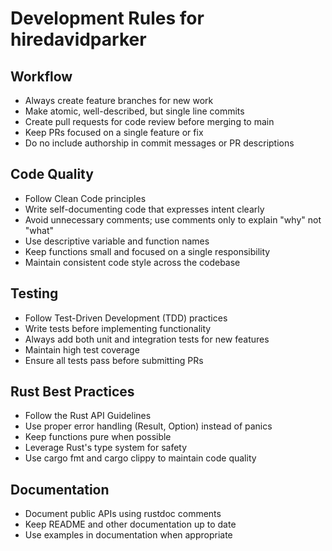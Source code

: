 # Development Rules for hiredavidparker

## Workflow

-   Always create feature branches for new work
-   Make atomic, well-described, but single line commits
-   Create pull requests for code review before merging to main
-   Keep PRs focused on a single feature or fix
-   Do no include authorship in commit messages or PR descriptions

## Code Quality

-   Follow Clean Code principles
-   Write self-documenting code that expresses intent clearly
-   Avoid unnecessary comments; use comments only to explain "why" not "what"
-   Use descriptive variable and function names
-   Keep functions small and focused on a single responsibility
-   Maintain consistent code style across the codebase

## Testing

-   Follow Test-Driven Development (TDD) practices
-   Write tests before implementing functionality
-   Always add both unit and integration tests for new features
-   Maintain high test coverage
-   Ensure all tests pass before submitting PRs

## Rust Best Practices

-   Follow the Rust API Guidelines
-   Use proper error handling (Result, Option) instead of panics
-   Keep functions pure when possible
-   Leverage Rust's type system for safety
-   Use cargo fmt and cargo clippy to maintain code quality

## Documentation

-   Document public APIs using rustdoc comments
-   Keep README and other documentation up to date
-   Use examples in documentation when appropriate
